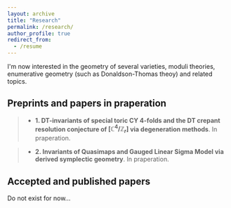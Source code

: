 ```yaml
---
layout: archive
title: "Research"
permalink: /research/
author_profile: true
redirect_from:
  - /resume
---
```


I'm now interested in the geometry of several varieties, moduli theories, enumerative geometry (such as Donaldson-Thomas theoy) and related topics.

## Preprints and papers in praperation
> + **1. DT-invariants of special toric CY $4$-folds and the DT crepant resolution conjecture of $[\mathbb C^4/\mathbb Z_r]$ via degeneration methods**. In praperation.

> + **2. Invariants of Quasimaps and Gauged Linear Sigma Model via derived symplectic geometry**. In praperation.

## Accepted and published papers

Do not exist for now...
